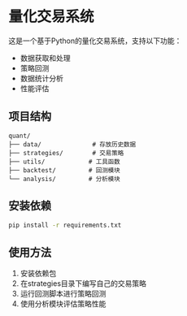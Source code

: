 # 量化交易系统

这是一个基于Python的量化交易系统，支持以下功能：

- 数据获取和处理
- 策略回测
- 数据统计分析
- 性能评估

## 项目结构

```
quant/
├── data/              # 存放历史数据
├── strategies/        # 交易策略
├── utils/            # 工具函数
├── backtest/         # 回测模块
└── analysis/         # 分析模块
```

## 安装依赖

```bash
pip install -r requirements.txt
```

## 使用方法

1. 安装依赖包
2. 在strategies目录下编写自己的交易策略
3. 运行回测脚本进行策略回测
4. 使用分析模块评估策略性能
